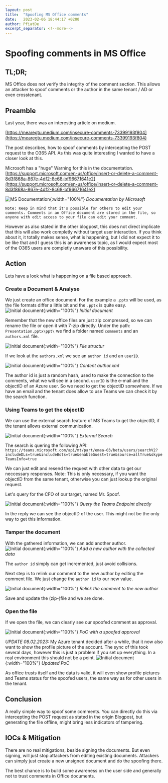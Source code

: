 ```yaml
---
layout: post
title:  "Spoofing MS Office comments"
date:   2023-02-06 18:44:17 +0200
author: PfiatDe
excerpt_separator: <!--more-->
---
```


# Spoofing comments in MS Office

## TL;DR;

MS Office does not verify the integrity of the comment section. This allows an attacker to spoof comments or the author in the same tenant / AD or even crosstenant.
<!--more-->


## Preamble
Last year, there was an interesting article on medium.

[https://mearegtu.medium.com/insecure-comments-73399193f804](https://mearegtu.medium.com/insecure-comments-73399193f804)

The post describes, how to spoof comments by intercepting the POST request to the O365 API. As this was quite interesting I wanted to have a closer look at this.

Microsoft has a "huge" Warning for this in the documentation.
[https://support.microsoft.com/en-us/office/insert-or-delete-a-comment-8d3f868a-867e-4df2-8c68-bf96671641e2](https://support.microsoft.com/en-us/office/insert-or-delete-a-comment-8d3f868a-867e-4df2-8c68-bf96671641e2)

![MS Documentation](/assets/media/Spoof_Office/MS_Doku.png){:width="100%"}
*Documentation by Microsoft*

```Note: Keep in mind that it's possible for others to edit your comments. Comments in an Office document are stored in the file, so anyone with edit access to your file can edit your comment.```

However as also stated in the other blogpost, this does not direct implicate that this will also work completly without target user interaction.
If you think about it, it totally makes sense, what is happening, but I did not expect it to be like that and I guess this is an awareness topic, as I would expect most of the O365 users are completly unaware of this possibility.
 

## Action
Lets have a look what is happening on a file based approach.


### Create a Document & Analyse

We just create an office document. For the example a `.pptx` will be used, as the file formats differ a little bit and the `.pptx` is quite easy.
![Initial document](/assets/media/Spoof_Office/InitDocument.png){:width="100%"}
*Initial document*

Remember that the new office files are just zip compressed, so we can rename the file or open it with 7-zip directly.
Under the path: `Presentation.pptx\ppt\` we find a folder named `comments` and an `authors.xml` file.

![Initial document](/assets/media/Spoof_Office/7zip.png){:width="100%"}
*File structur*

If we look at the `authors.xml` we see an `author id` and an `userID`. 

![Initial document](/assets/media/Spoof_Office/Attack_2.png){:width="100%"}
*Content author.xml*

The author id is just a random hash, used to make the connection to the comments, what we will see in a second.
`userID` is the e-mail and the objectID of an Azure user.
So we need to get the objectID somewhere. If we have an email and the tenant does allow to use Teams we can check it by the search function.

### Using Teams to get the objectID
We can use the external search feature of MS Teams to get the objectID, if the tenant allows external communication.

![Initial document](/assets/media/Spoof_Office/Attack_3.png){:width="100%"}
*External Search*

The search is quering the following API:
`https://teams.microsoft.com/api/mt/part/emea-03/beta/users/searchV2?includeDLs=true&includeBots=true&enableGuest=true&source=allTrue&skypeTeamsInfo=true`

We can just edit and resend the request with other data to get our neccessary responses. Note: This is only necessary, if you want the objectID from the same tenant, otherwise you can just lookup the original request.

Let's query for the CFO of our target, named Mr. Spoof.

![Initial document](/assets/media/Spoof_Office/Attack_4.png){:width="100%"}
*Query the Teams Endpoint directly*

In the reply we can see the objectID of the user. This might not be the only way to get this information.

### Tamper the document

With the gathered information, we can add another author.
![Initial document](/assets/media/Spoof_Office/Attack_5.png){:width="100%"}
*Add a new author with the collected data*

The `author id` simply can get incremented, just avoid collisions.

Next step is to relink our comment to the new author by editing the comment file. We just change the `author id` to our new value.

![Initial document](/assets/media/Spoof_Office/Attack_6.png){:width="100%"}
*Relink the comment to the new author*

Save and update the (zip-)file and we are done.

### Open the file

If we open the file, we can clearly see our spoofed comment as approval. 

![Initial document](/assets/media/Spoof_Office/Attack_7.png){:width="100%"}
*PoC with a spoofed approval*

*UPDATE 08.02.2023:*
My Azure tenant decided after a while, that it now also want to show the profile picture of the account. The sync of this took several days, however this is just a problem if you set up everything. In a real environment this should not be a point.
![Initial document](/assets/media/Spoof_Office/Attack_8.png){:width="100%"}
*Updated PoC*


As office trusts itself and the data is valid, it will even show profile pictures and Teams status for the spoofed users, the same way as for other users in the tenant.

## Conclusion

A really simple way to spoof some comments. You can directly do this via intercepting the POST request as stated in the origin Blogpost, but generating the file offline, might bring less indicators of tampering.


## IOCs & Mitigation

There are no real mitigations, beside signing the documents. But even signing, will just stop attackers from editing existing documents. Attackers can simply just create a new unsigned document and do the spoofing there.

The best chance is to build some awareness on the user side and generally not to trust comments in Office documents.